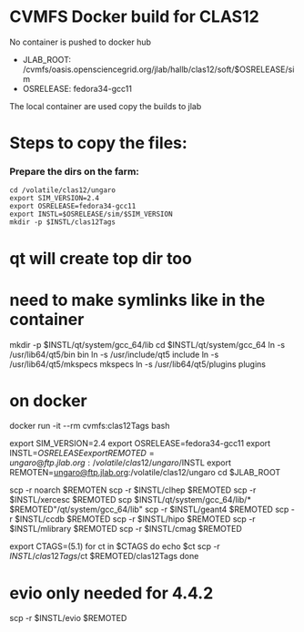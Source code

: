 # CVMFS Docker build for CLAS12
No container is pushed to docker hub

- JLAB_ROOT: /cvmfs/oasis.opensciencegrid.org/jlab/hallb/clas12/soft/$OSRELEASE/sim
- OSRELEASE: fedora34-gcc11

The local container are used copy the builds to jlab


# Steps to copy the files:

### Prepare the dirs on the farm:

```
cd /volatile/clas12/ungaro
export SIM_VERSION=2.4
export OSRELEASE=fedora34-gcc11
export INSTL=$OSRELEASE/sim/$SIM_VERSION
mkdir -p $INSTL/clas12Tags
```

# qt will create top dir too
# need to make symlinks like in the container

mkdir -p $INSTL/qt/system/gcc_64/lib
cd  $INSTL/qt/system/gcc_64
ln -s /usr/lib64/qt5/bin     bin
ln -s /usr/include/qt5       include
ln -s /usr/lib64/qt5/mkspecs mkspecs
ln -s /usr/lib64/qt5/plugins plugins






# on docker

docker run -it --rm cvmfs:clas12Tags bash

export SIM_VERSION=2.4
export OSRELEASE=fedora34-gcc11
export INSTL=$OSRELEASE
export REMOTED=ungaro@ftp.jlab.org:/volatile/clas12/ungaro/$INSTL
export REMOTEN=ungaro@ftp.jlab.org:/volatile/clas12/ungaro
cd $JLAB_ROOT


scp -r noarch          $REMOTEN
scp -r $INSTL/clhep    $REMOTED
scp -r $INSTL/xercesc  $REMOTED
scp    $INSTL/qt/system/gcc_64/lib/* $REMOTED"/qt/system/gcc_64/lib"
scp -r $INSTL/geant4   $REMOTED
scp -r $INSTL/ccdb     $REMOTED
scp -r $INSTL/hipo     $REMOTED
scp -r $INSTL/mlibrary $REMOTED
scp -r $INSTL/cmag     $REMOTED

export CTAGS=(5.1)
for ct in $CTAGS
do
	echo $ct
	scp -r $INSTL/clas12Tags/$ct $REMOTED/clas12Tags
done


# evio only needed for 4.4.2
scp -r $INSTL/evio     $REMOTED


